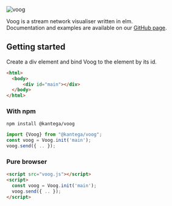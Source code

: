 ![voog](https://cdn.rawgit.com/kantega/voog/gh-pages/assets/img/logo_header.svg)

Voog is a stream network visualiser written in elm.  
Documentation and examples are available on our [GitHub page](https://kantega.github.io/voog).

## Getting started
Create a div element and bind Voog to the element by its id.

```html
<html>
  <body>
      <div id="main"></div>
  </body>
</html>
```

### With npm
`npm install @kantega/voog`
```javascript
import {Voog} from "@kantega/voog";
const voog = Voog.init('main');
voog.send({ .. });
```

### Pure browser
```html
<script src="voog.js"></script>
<script>
  const voog = Voog.init('main');
  voog.send({ .. });
</script>
```
